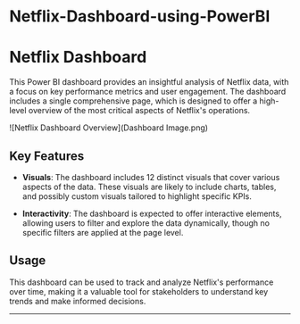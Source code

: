 # Netflix-Dashboard-using-PowerBI

# Netflix Dashboard

This Power BI dashboard provides an insightful analysis of Netflix data, with a focus on key performance metrics and user engagement. The dashboard includes a single comprehensive page, which is designed to offer a high-level overview of the most critical aspects of Netflix's operations.

![Netflix Dashboard Overview](Dashboard Image.png)


## Key Features

- **Visuals**: The dashboard includes 12 distinct visuals that cover various aspects of the data. These visuals are likely to include charts, tables, and possibly custom visuals tailored to highlight specific KPIs.
  
- **Interactivity**: The dashboard is expected to offer interactive elements, allowing users to filter and explore the data dynamically, though no specific filters are applied at the page level.

## Usage

This dashboard can be used to track and analyze Netflix's performance over time, making it a valuable tool for stakeholders to understand key trends and make informed decisions.

---
